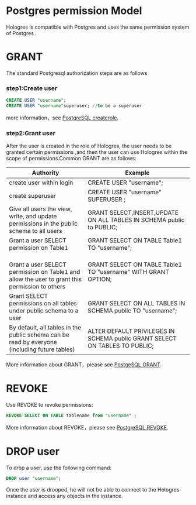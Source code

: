 # Postgres permission Model

Hologres is compatible with Postgres and uses the same permission system of Postgres .
<a name="HHQI5"></a>
# GRANT
The standard Postgresql authorization steps are as follows
<a name="wWZxN"></a>
### step1:Create user
```sql
CREATE USER "username"; 
CREATE USER "username"superuser; //to be a superuser
```
more information，see [PostgreSQL createrole](https://www.postgresql.org/docs/11/sql-createrole.html).
<a name="xqlBY"></a>
### step2:Grant user
After the user is created in the role of Hologres, the user needs to be granted certain permissions ,and then the user can use Hologres within the scope of permissions.Common GRANT are as follows:

| Authority                                                    | Example                                                      |
| ------------------------------------------------------------ | ------------------------------------------------------------ |
| create user within login                                     | CREATE USER "username";<br />                                |
| create superuser                                             | CREATE USER  "username" SUPERUSER ;                          |
| Give all users the view, write, and update permissions in the public schema to all users | GRANT SELECT,INSERT,UPDATE ON ALL TABLES IN SCHEMA public to PUBLIC; |
| Grant a user SELECT permission on Table1                     | GRANT SELECT ON TABLE Table1 TO "username";                  |
| <br />Grant a user SELECT permission on Table1 and allow the user to grant this permission to others | GRANT SELECT ON TABLE Table1 TO "username" WITH GRANT OPTION; |
| Grant SELECT permissions on all tables under public schema to a user | GRANT SELECT ON ALL TABLES IN SCHEMA public TO "username";   |
| By default, all tables in the public schema can be read by everyone (including future tables) | ALTER DEFAULT PRIVILEGES IN SCHEMA public GRANT SELECT ON TABLES TO PUBLIC; |

More information about GRANT，please see [PostgeSQL GRANT](https://www.postgresql.org/docs/11/sql-grant.html).
<a name="Z3WUg"></a>
# REVOKE
Use REVOKE to revoke permissions:
```sql
REVOKE SELECT ON TABLE tablename from "username" ;
```
More information about REVOKE，please see [PostgreSQL REVOKE](https://www.postgresql.org/docs/11/sql-revoke.html).
<a name="9XIDG"></a>
# DROP user
To drop a user, use the following command:
```sql
DROP user "username";
```
Once the user is drooped, he will not be able to connect to the Hologres instance and access any objects in the instance.<br />